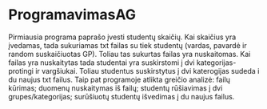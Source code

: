 # ProgramavimasAG
Pirmiausia programa paprašo įvesti studentų skaičių. Kai skaičius yra įvedamas, tada sukuriamas txt failas su tiek studentų (vardas, pavardė ir random suskaičiuotas GP). Toliau tas sukurtas failas yra nuskaitomas. Kai failas yra nuskaitytas tada studentai yra suskirstomi į dvi kategorijas- protingi ir vargšiukai. Toliau studentus suskirstytus į dvi katerogijas sudeda i du naujus txt failus. Taip pat programoje atlikta greičio analizė: 
failų kūrimas;
duomenų nuskaitymas iš failų;
studentų rūšiavimas į dvi grupes/kategorijas;
surūšiuotų studentų išvedimas į du naujus failus.

